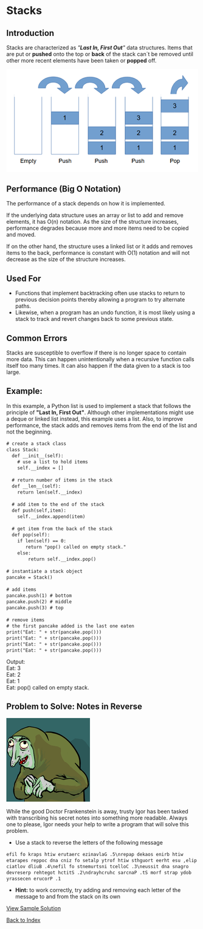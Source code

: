 # Stacks
## Introduction
Stacks are characterized as *"**Last In, First Out**"* data structures. Items that are put or **pushed** onto the top or **back** of the stack can´t be removed until other more recent elements have been taken or **popped** off.

![image](images/stack.png)

## Performance (Big O Notation)
The performance of a stack depends on how it is implemented. 

If the underlying data structure uses an array or list to add and remove elements, it has O(n) notation.  As the size of the structure increases, performance degrades because more and more items need to be copied and moved. 

If on the other hand, the structure uses a linked list or it adds and removes items to the back, performance is constant with O(1) notation and will not decrease as the size of the structure increases.

## Used For
+ Functions that implement backtracking often use stacks to return to previous decision points thereby allowing a program to try alternate paths. 
+ Likewise, when a program has an undo function, it is most likely using a stack to track and revert changes back to some previous state.
## Common Errors
Stacks are susceptible to overflow if there is no longer space to contain more data. This can happen unintentionally when a recursive function calls itself too many times. It can also happen if the data given to a stack is too large.

## Example: 
In this example, a Python list is used to implement a stack that follows the principle of **"Last In, First Out"**. Although other implementations might use a deque or linked list instead, this example uses a list. Also, to improve performance, the stack adds and removes items from the end of the list and not the beginning.

```
# create a stack class
class Stack:
  def __init__(self):
    # use a list to hold items
    self.__index = []

  # return number of items in the stack
  def __len__(self):
    return len(self.__index)

  # add item to the end of the stack
  def push(self,item):
    self.__index.append(item)

  # get item from the back of the stack
  def pop(self):
    if len(self) == 0:
       return "pop() called on empty stack."
    else:
        return self.__index.pop()

# instantiate a stack object
pancake = Stack()

# add items
pancake.push(1) # bottom
pancake.push(2) # middle
pancake.push(3) # top

# remove items
# the first pancake added is the last one eaten
print("Eat: " + str(pancake.pop()))
print("Eat: " + str(pancake.pop()))
print("Eat: " + str(pancake.pop()))
print("Eat: " + str(pancake.pop()))
```
Output:\
Eat: 3\
Eat: 2\
Eat: 1\
Eat: pop() called on empty stack.

## Problem to Solve: Notes in Reverse

![image](images/igor.png)

While the good Doctor Frankenstein is away, trusty Igor has been tasked with transcribing his secret notes into something more readable. Always one to please, Igor needs your help to write a program that will solve this problem.

+ Use a stack to reverse the letters of the following message

```
efil fo kraps htiw erutaerc ezinavlaG .5\nrepap dekaos enirb htiw etarapes reppoc dna cniz fo setalp ytrof htiw sthguort eerht esu ,elip ciatlov dliuB .4\nefil fo stnemurtsni tcelloC .3\neussit dna snagro devreserp rehtegot hctitS .2\ndrayhcruhc sarcnaP .tS morf strap ydob yrassecen erucorP .1
```
 
+ **Hint:** to work correctly, try adding and removing each letter of the message to and from the stack on its own

[View Sample Solution](stack_solution.py)

[Back to Index](index.md)